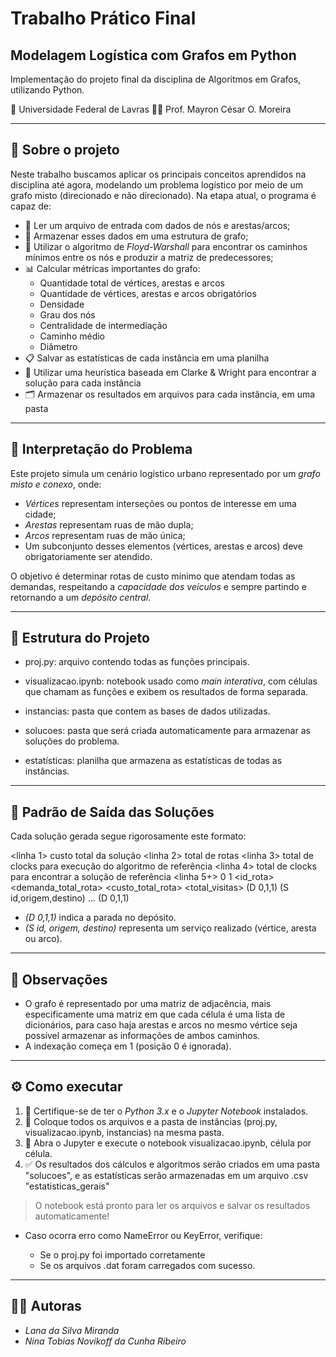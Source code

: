 # Trabalho Prático Final

## Modelagem Logística com Grafos em Python

Implementação do projeto final da disciplina de Algoritmos em Grafos, utilizando Python.

📍 Universidade Federal de Lavras
👨‍🏫 Prof. Mayron César O. Moreira

---

## 🎯 Sobre o projeto

Neste trabalho buscamos aplicar os principais conceitos aprendidos na disciplina até agora, modelando um problema logístico por meio de um grafo misto (direcionado e não direcionado). Na etapa atual, o programa é capaz de:

* 📂 Ler um arquivo de entrada com dados de nós e arestas/arcos;
* 🧠 Armazenar esses dados em uma estrutura de grafo;
* 🧹 Utilizar o algoritmo de *Floyd-Warshall* para encontrar os caminhos mínimos entre os nós e produzir a matriz de predecessores;
* 📊 Calcular métricas importantes do grafo:
  * Quantidade total de vértices, arestas e arcos
  * Quantidade de vértices, arestas e arcos obrigatórios
  * Densidade
  * Grau dos nós
  * Centralidade de intermediação
  * Caminho médio
  * Diâmetro
* 📋 Salvar as estatísticas de cada instância em uma planilha
* 🧩 Utilizar uma heurística baseada em Clarke & Wright  para encontrar a solução para cada instância
* 🗂 Armazenar os resultados em arquivos para cada instância, em uma pasta

---

## 🧠 Interpretação do Problema

Este projeto simula um cenário logístico urbano representado por um *grafo misto e conexo*, onde:

- *Vértices* representam interseções ou pontos de interesse em uma cidade;
- *Arestas* representam ruas de mão dupla;
- *Arcos* representam ruas de mão única;
- Um subconjunto desses elementos (vértices, arestas e arcos) deve obrigatoriamente ser atendido.

O objetivo é determinar rotas de custo mínimo que atendam todas as demandas, respeitando a *capacidade dos veículos* e sempre partindo e retornando a um *depósito central*.

---

## 📁 Estrutura do Projeto

- proj.py: arquivo contendo todas as funções principais.

- visualizacao.ipynb: notebook usado como *main interativa*, com células que chamam as funções e exibem os resultados de forma separada.

- instancias: pasta que contem as bases de dados utilizadas.

- solucoes: pasta que será criada automaticamente para armazenar as soluções do problema.

- estatísticas: planilha que armazena as estatísticas de todas as instâncias.

---

## 🔹 Padrão de Saída das Soluções

Cada solução gerada segue rigorosamente este formato:


<linha 1> custo total da solução
<linha 2> total de rotas
<linha 3> total de clocks para execução do algoritmo de referência
<linha 4> total de clocks para encontrar a solução de referência
<linha 5+> 0 1 <id_rota> <demanda_total_rota> <custo_total_rota> <total_visitas> (D 0,1,1) (S id,origem,destino) ... (D 0,1,1)


* *(D 0,1,1)* indica a parada no depósito.
* *(S id, origem, destino)* representa um serviço realizado (vértice, aresta ou arco).

---

## 🧠 Observações

- O grafo é representado por uma matriz de adjacência, mais especificamente uma matriz em que cada célula é uma lista de dicionários, para caso haja arestas e arcos no mesmo vértice seja possível armazenar as informações de ambos caminhos.
- A indexação começa em 1 (posição 0 é ignorada).

---

## ⚙ Como executar

1. 🐍 Certifique-se de ter o *Python 3.x* e o *Jupyter Notebook* instalados.
2. 📁 Coloque todos os arquivos e a pasta de instâncias (proj.py, visualizacao.ipynb, instancias) na mesma pasta.
3. 📓 Abra o Jupyter e execute o notebook visualizacao.ipynb, célula por célula.
4. ✅ Os resultados dos cálculos e algoritmos serão criados em uma pasta "solucoes", e as estatísticas serão armazenadas em um arquivo .csv "estatisticas\_gerais"

> O notebook está pronto para ler os arquivos e salvar os resultados automaticamente!

* Caso ocorra erro como NameError ou KeyError, verifique:

  * Se o proj.py foi importado corretamente
  * Se os arquivos .dat foram carregados com sucesso.

---

## 👩‍💼 Autoras

* *Lana da Silva Miranda*
* *Nina Tobias Novikoff da Cunha Ribeiro*